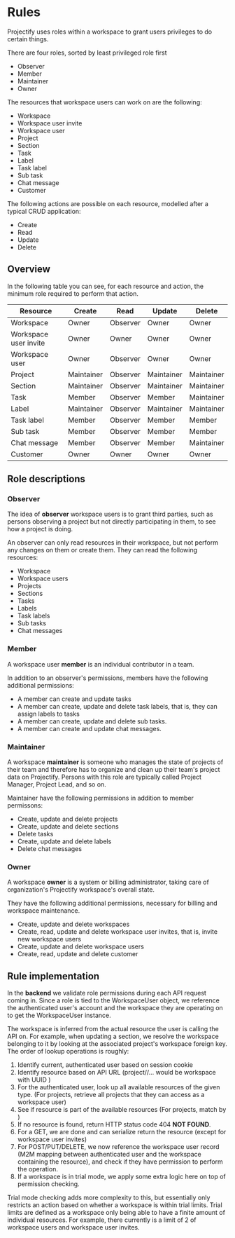 # Rules

Projectify uses roles within a workspace to grant users privileges to do
certain things.

There are four roles, sorted by least privileged role first

- Observer
- Member
- Maintainer
- Owner

The resources that workspace users can work on are the following:

- Workspace
- Workspace user invite
- Workspace user
- Project
- Section
- Task
- Label
- Task label
- Sub task
- Chat message
- Customer

The following actions are possible on each resource, modelled after a typical
CRUD application:

- Create
- Read
- Update
- Delete

## Overview

In the following table you can see, for each resource and action, the minimum
role required to perform that action.

| Resource                | Create     | Read       | Update     | Delete     |
|-------------------------|------------|------------|------------|------------|
| Workspace               | Owner      | Observer   | Owner      | Owner      |
| Workspace user invite   | Owner      | Owner      | Owner      | Owner      |
| Workspace user          | Owner      | Observer   | Owner      | Owner      |
| Project         | Maintainer | Observer   | Maintainer | Maintainer |
| Section | Maintainer | Observer   | Maintainer | Maintainer |
| Task                    | Member     | Observer   | Member     | Maintainer |
| Label                   | Maintainer | Observer   | Maintainer | Maintainer |
| Task label              | Member     | Observer   | Member     | Member     |
| Sub task                | Member     | Observer   | Member     | Member     |
| Chat message            | Member     | Observer   | Member     | Maintainer |
| Customer                | Owner      | Owner      | Owner      | Owner      |

## Role descriptions

### Observer

The idea of __observer__ workspace users is to grant third parties, such as
persons observing a project but not directly participating in them, to see how
a project is doing.

An observer can only read resources in their workspace, but not perform any
changes on them or create them. They can read the following resources:

- Workspace
- Workspace users
- Projects
- Sections
- Tasks
- Labels
- Task labels
- Sub tasks
- Chat messages

### Member

A workspace user __member__ is an individual contributor in a team.

In addition to an observer's permissions, members have the following additional
permissions:

- A member can create and update tasks
- A member can create, update and delete task labels, that is, they can assign
  labels to tasks
- A member can create, update and delete sub tasks.
- A member can create and update chat messages.

### Maintainer

A workspace __maintainer__ is someone who manages the state of projects of
their team and therefore has to organize and clean up their team's project data
on Projectify. Persons with this role are typically called Project Manager,
Project Lead, and so on.

Maintainer have the following permissions in addition to member permissons:

- Create, update and delete projects
- Create, update and delete sections
- Delete tasks
- Create, update and delete labels
- Delete chat messages

### Owner

A workspace __owner__ is a system or billing administrator, taking care of
organization's Projectify workspace's overall state.

They have the following additional permissions, necessary for billing and
workspace maintenance.

- Create, update and delete workspaces
- Create, read, update and delete workspace user invites, that is, invite new
  workspace users
- Create, update and delete workspace users
- Create, read, update and delete customer

## Rule implementation

In the __backend__ we validate role permissions during each API request coming
in. Since a role is tied to the WorkspaceUser object, we reference the
authenticated user's account and the workspace they are operating on to get the
WorkspaceUser instance.

The workspace is inferred from the actual resource the user is calling the API
on. For example, when updating a section, we resolve the
workspace belonging to it by looking at the associated project's
workspace foreign key. The order of lookup operations is roughly:

1. Identify current, authenticated user based on session cookie
2. Identify resource based on API URL (project/<uuid>/... would be
   workspace with UUID <uuid>)
3. For the authenticated user, look up all available resources of the given
   type. (For projects, retrieve all projects that they can
   access as a workspace user)
4. See if resource is part of the available resources (For projects,
   match by <uuid>)
5. If no resource is found, return HTTP status code 404 __NOT FOUND__.
6. For a GET, we are done and can serialize return the resource (except for
   workspace user invites)
7. For POST/PUT/DELETE, we now reference the workspace user record (M2M mapping
   between authenticated user and the workspace containing the resource), and
   check if they have permission to perform the operation.
8. If a workspace is in trial mode, we apply some extra logic here on top of
   permission checking.

Trial mode checking adds more complexity to this, but essentially only
restricts an action based on whether a workspace is within trial limits. Trial
limits are defined as a workspace only being able to have a finite amount of
individual resources. For example, there currently is a limit of 2 of workspace
users and workspace user invites.


